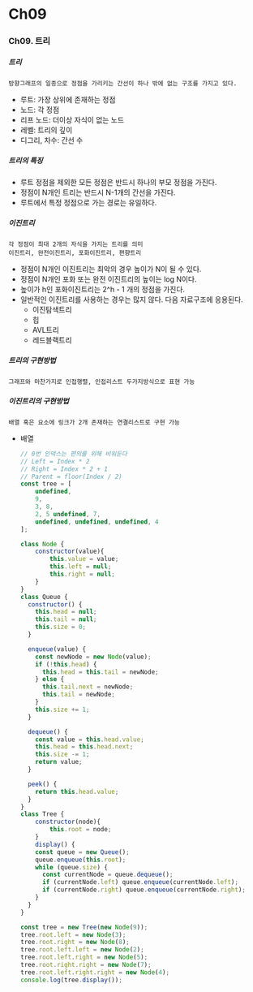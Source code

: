 # Ch09
### Ch09. 트리
##### 트리
    방향그래프의 일종으로 정점을 가리키는 간선이 하나 밖에 없는 구조를 가지고 있다.
- 루트: 가장 상위에 존재하는 정점
- 노드: 각 정점
- 리프 노드: 더이상 자식이 없는 노드
- 레벨: 트리의 깊이
- 디그리, 차수: 간선 수
##### 트리의 특징
- 루트 정점을 제외한 모든 정점은 반드시 하나의 부모 정점을 가진다.
- 정점이 N개인 트리는 반드시 N-1개의 간선을 가진다.
- 루트에서 특정 정점으로 가는 경로는 유일하다.
##### 이진트리
    각 정점이 최대 2개의 자식을 가지는 트리를 의미
    이진트리, 완전이진트리, 포화이진트리, 편향트리
- 정점이 N개인 이진트리는 최악의 경우 높이가 N이 될 수 있다.
- 정점이 N개인 포화 또는 완전 이진트리의 높이는 log N이다.
- 높이가 h인 포화이진트리는 2^h - 1 개의 정점을 가진다.
- 일반적인 이진트리를 사용하는 경우는 많지 않다. 다음 자료구조에 응용된다.
    - 이진탐색트리
    - 힙
    - AVL트리
    - 레드블랙트리
##### 트리의 구현방법
    그래프와 마찬가지로 인접행렬, 인접리스트 두가지방식으로 표현 가능
##### 이진트리의 구현방법
    배열 혹은 요소에 링크가 2개 존재하는 연결리스트로 구현 가능
- 배열
    ```javascript
    // 0번 인덱스는 편의를 위해 비워둔다
    // Left = Index * 2
    // Right = Index * 2 + 1
    // Parent = floor(Index / 2)
    const tree = [
        undefined,
        9,
        3, 8,
        2, 5 undefined, 7,
        undefined, undefined, undefined, 4
    ];
    ```
    ```javascript
    class Node {
        constructor(value){
            this.value = value;
            this.left = null;
            this.right = null;
        }
    }
    class Queue {
      constructor() {
        this.head = null;
        this.tail = null;
        this.size = 0;
      }
    
      enqueue(value) {
        const newNode = new Node(value);
        if (!this.head) {
          this.head = this.tail = newNode;
        } else {
          this.tail.next = newNode;
          this.tail = newNode;
        }
        this.size += 1;
      }
    
      dequeue() {
        const value = this.head.value;
        this.head = this.head.next;
        this.size -= 1;
        return value;
      }
    
      peek() {
        return this.head.value;
      }
    }
    class Tree {
        constructor(node){
            this.root = node;
        }
        display() {
        const queue = new Queue();
        queue.enqueue(this.root);
        while (queue.size) {
          const currentNode = queue.dequeue();
          if (currentNode.left) queue.enqueue(currentNode.left);
          if (currentNode.right) queue.enqueue(currentNode.right);
        }
      }
    }
    
    const tree = new Tree(new Node(9));
    tree.root.left = new Node(3);
    tree.root.right = new Node(8);
    tree.root.left.left = new Node(2);
    tree.root.left.right = new Node(5);
    tree.root.right.right = new Node(7);
    tree.root.left.right.right = new Node(4);
    console.log(tree.display());
    ```